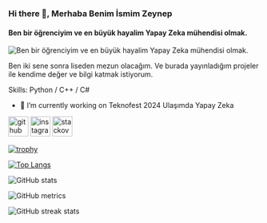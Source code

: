 ### Hi there 👋, Merhaba Benim İsmim Zeynep
#### Ben bir öğrenciyim ve en büyük hayalim Yapay Zeka mühendisi olmak.
![Ben bir öğrenciyim ve en büyük hayalim Yapay Zeka mühendisi olmak.](![ZEYNEPÖZTEK](https://github.com/ZeynepOztek/ZeynepOztek/assets/160145351/d4d15514-df7e-45b7-8167-6aa5dd56ba52))

Ben iki sene sonra liseden mezun olacağım. Ve burada yayınladığım projeler ile kendime değer ve bilgi katmak istiyorum.

Skills: Python / C++ / C# 

- 🔭 I’m currently working on Teknofest 2024 Ulaşımda Yapay Zeka 


[<img src='https://cdn.jsdelivr.net/npm/simple-icons@3.0.1/icons/github.svg' alt='github' height='40'>](https://github.com/ZeynepOztek)  [<img src='https://cdn.jsdelivr.net/npm/simple-icons@3.0.1/icons/instagram.svg' alt='instagram' height='40'>](https://www.instagram.com/https://www.instagram.com/kodluvizyon?igsh=MTJiOTlpN2ZscWJhag==/)  [<img src='https://cdn.jsdelivr.net/npm/simple-icons@3.0.1/icons/stackoverflow.svg' alt='stackoverflow' height='40'>](https://stackoverflow.com/users/https://stackoverflow.com/users/23434854/zeynep-%c3%96ztek)  

[![trophy](https://github-profile-trophy.vercel.app/?username=ZeynepOztek)](https://github.com/ryo-ma/github-profile-trophy)

[![Top Langs](https://github-readme-stats.vercel.app/api/top-langs/?username=ZeynepOztek)](https://github.com/anuraghazra/github-readme-stats)

![GitHub stats](https://github-readme-stats.vercel.app/api?username=ZeynepOztek&show_icons=true)  

![GitHub metrics](https://metrics.lecoq.io/ZeynepOztek)  

![GitHub streak stats](https://streak-stats.demolab.com/?user=ZeynepOztek)  


